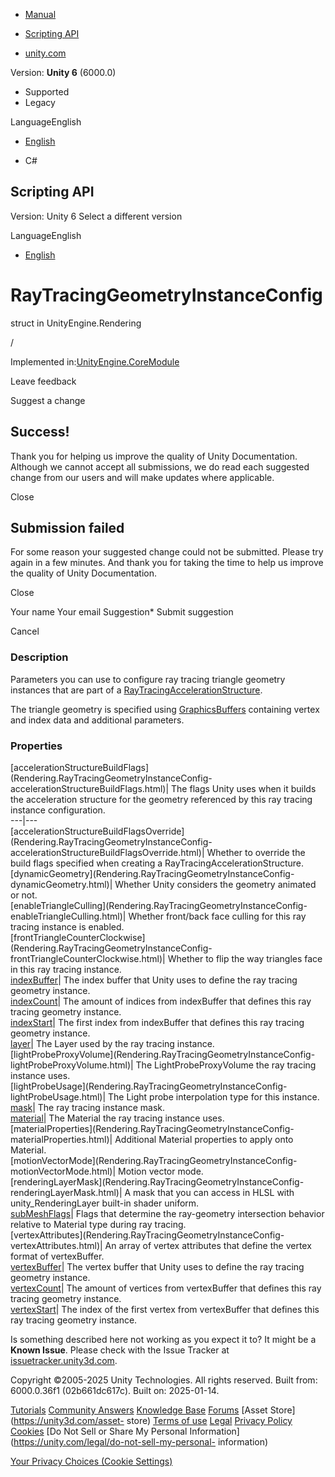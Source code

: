 [ ]()

  * [Manual](../Manual/index.html)
  * [Scripting API](../ScriptReference/index.html)

  * [unity.com](https://unity.com/)

Version: **Unity 6** (6000.0)

  * Supported
  * Legacy

LanguageEnglish

  * [English]()

  * C#

[ ](https://docs.unity3d.com)

## Scripting API

Version: Unity 6 Select a different version

LanguageEnglish

  * [English]()

# RayTracingGeometryInstanceConfig

struct in UnityEngine.Rendering

/

Implemented in:[UnityEngine.CoreModule](UnityEngine.CoreModule.html)

Leave feedback

Suggest a change

## Success!

Thank you for helping us improve the quality of Unity Documentation. Although
we cannot accept all submissions, we do read each suggested change from our
users and will make updates where applicable.

Close

## Submission failed

For some reason your suggested change could not be submitted. Please <a>try
again</a> in a few minutes. And thank you for taking the time to help us
improve the quality of Unity Documentation.

Close

Your name Your email Suggestion* Submit suggestion

Cancel

[ ]()

### Description

Parameters you can use to configure ray tracing triangle geometry instances
that are part of a
[RayTracingAccelerationStructure](Rendering.RayTracingAccelerationStructure.html).

The triangle geometry is specified using
[GraphicsBuffers](GraphicsBuffer.html) containing vertex and index data and
additional parameters.

### Properties

[accelerationStructureBuildFlags](Rendering.RayTracingGeometryInstanceConfig-
accelerationStructureBuildFlags.html)| The flags Unity uses when it builds the
acceleration structure for the geometry referenced by this ray tracing
instance configuration.  
---|---  
[accelerationStructureBuildFlagsOverride](Rendering.RayTracingGeometryInstanceConfig-
accelerationStructureBuildFlagsOverride.html)| Whether to override the build
flags specified when creating a RayTracingAccelerationStructure.  
[dynamicGeometry](Rendering.RayTracingGeometryInstanceConfig-
dynamicGeometry.html)| Whether Unity considers the geometry animated or not.  
[enableTriangleCulling](Rendering.RayTracingGeometryInstanceConfig-
enableTriangleCulling.html)| Whether front/back face culling for this ray
tracing instance is enabled.  
[frontTriangleCounterClockwise](Rendering.RayTracingGeometryInstanceConfig-
frontTriangleCounterClockwise.html)| Whether to flip the way triangles face in
this ray tracing instance.  
[indexBuffer](Rendering.RayTracingGeometryInstanceConfig-indexBuffer.html)|
The index buffer that Unity uses to define the ray tracing geometry instance.  
[indexCount](Rendering.RayTracingGeometryInstanceConfig-indexCount.html)| The
amount of indices from indexBuffer that defines this ray tracing geometry
instance.  
[indexStart](Rendering.RayTracingGeometryInstanceConfig-indexStart.html)| The
first index from indexBuffer that defines this ray tracing geometry instance.  
[layer](Rendering.RayTracingGeometryInstanceConfig-layer.html)| The Layer used
by the ray tracing instance.  
[lightProbeProxyVolume](Rendering.RayTracingGeometryInstanceConfig-
lightProbeProxyVolume.html)| The LightProbeProxyVolume the ray tracing
instance uses.  
[lightProbeUsage](Rendering.RayTracingGeometryInstanceConfig-
lightProbeUsage.html)| The Light probe interpolation type for this instance.  
[mask](Rendering.RayTracingGeometryInstanceConfig-mask.html)| The ray tracing
instance mask.  
[material](Rendering.RayTracingGeometryInstanceConfig-material.html)| The
Material the ray tracing instance uses.  
[materialProperties](Rendering.RayTracingGeometryInstanceConfig-
materialProperties.html)| Additional Material properties to apply onto
Material.  
[motionVectorMode](Rendering.RayTracingGeometryInstanceConfig-
motionVectorMode.html)| Motion vector mode.  
[renderingLayerMask](Rendering.RayTracingGeometryInstanceConfig-
renderingLayerMask.html)| A mask that you can access in HLSL with
unity_RenderingLayer built-in shader uniform.  
[subMeshFlags](Rendering.RayTracingGeometryInstanceConfig-subMeshFlags.html)|
Flags that determine the ray-geometry intersection behavior relative to
Material type during ray tracing.  
[vertexAttributes](Rendering.RayTracingGeometryInstanceConfig-
vertexAttributes.html)| An array of vertex attributes that define the vertex
format of vertexBuffer.  
[vertexBuffer](Rendering.RayTracingGeometryInstanceConfig-vertexBuffer.html)|
The vertex buffer that Unity uses to define the ray tracing geometry instance.  
[vertexCount](Rendering.RayTracingGeometryInstanceConfig-vertexCount.html)|
The amount of vertices from vertexBuffer that defines this ray tracing
geometry instance.  
[vertexStart](Rendering.RayTracingGeometryInstanceConfig-vertexStart.html)|
The index of the first vertex from vertexBuffer that defines this ray tracing
geometry instance.  
  
Is something described here not working as you expect it to? It might be a
**Known Issue**. Please check with the Issue Tracker at
[issuetracker.unity3d.com](https://issuetracker.unity3d.com).

Copyright ©2005-2025 Unity Technologies. All rights reserved. Built from:
6000.0.36f1 (02b661dc617c). Built on: 2025-01-14.

[Tutorials](https://unity3d.com/learn) [Community
Answers](https://answers.unity3d.com) [Knowledge
Base](https://support.unity3d.com/hc/en-us)
[Forums](https://forum.unity3d.com) [Asset Store](https://unity3d.com/asset-
store) [Terms of use](https://docs.unity3d.com/Manual/TermsOfUse.html)
[Legal](https://unity.com/legal) [Privacy
Policy](https://unity.com/legal/privacy-policy)
[Cookies](https://unity.com/legal/cookie-policy) [Do Not Sell or Share My
Personal Information](https://unity.com/legal/do-not-sell-my-personal-
information)

[Your Privacy Choices (Cookie Settings)](javascript:void\(0\);)

